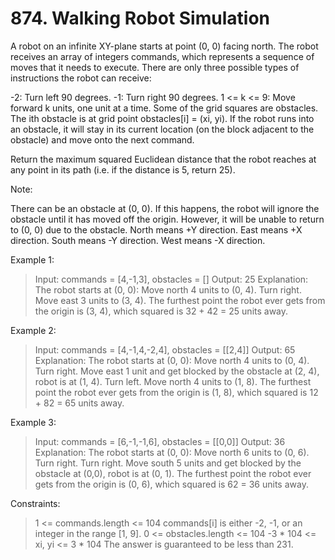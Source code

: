 # 874. Walking Robot Simulation

A robot on an infinite XY-plane starts at point (0, 0) facing north. The robot receives an array of integers commands, which represents a sequence of moves that it needs to execute. There are only three possible types of instructions the robot can receive:

-2: Turn left 90 degrees.
-1: Turn right 90 degrees.
1 <= k <= 9: Move forward k units, one unit at a time.
Some of the grid squares are obstacles. The ith obstacle is at grid point obstacles[i] = (xi, yi). If the robot runs into an obstacle, it will stay in its current location (on the block adjacent to the obstacle) and move onto the next command.

Return the maximum squared Euclidean distance that the robot reaches at any point in its path (i.e. if the distance is 5, return 25).

Note:

There can be an obstacle at (0, 0). If this happens, the robot will ignore the obstacle until it has moved off the origin. However, it will be unable to return to (0, 0) due to the obstacle.
North means +Y direction.
East means +X direction.
South means -Y direction.
West means -X direction.
 

Example 1:

> Input: commands = [4,-1,3], obstacles = []
Output: 25
Explanation:
The robot starts at (0, 0):
Move north 4 units to (0, 4).
Turn right.
Move east 3 units to (3, 4).
The furthest point the robot ever gets from the origin is (3, 4), which squared is 32 + 42 = 25 units away.

Example 2:

> Input: commands = [4,-1,4,-2,4], obstacles = [[2,4]]
Output: 65
Explanation:
The robot starts at (0, 0):
Move north 4 units to (0, 4).
Turn right.
Move east 1 unit and get blocked by the obstacle at (2, 4), robot is at (1, 4).
Turn left.
Move north 4 units to (1, 8).
The furthest point the robot ever gets from the origin is (1, 8), which squared is 12 + 82 = 65 units away.

Example 3:

> Input: commands = [6,-1,-1,6], obstacles = [[0,0]]
Output: 36
Explanation:
The robot starts at (0, 0):
Move north 6 units to (0, 6).
Turn right.
Turn right.
Move south 5 units and get blocked by the obstacle at (0,0), robot is at (0, 1).
The furthest point the robot ever gets from the origin is (0, 6), which squared is 62 = 36 units away.

 

Constraints:

> 1 <= commands.length <= 104
commands[i] is either -2, -1, or an integer in the range [1, 9].
0 <= obstacles.length <= 104
-3 * 104 <= xi, yi <= 3 * 104
The answer is guaranteed to be less than 231.

